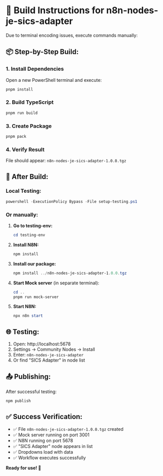 # 🔨 Build Instructions for n8n-nodes-je-sics-adapter

Due to terminal encoding issues, execute commands manually:

## 📦 Step-by-Step Build:

### 1. Install Dependencies
Open a new PowerShell terminal and execute:
```powershell
pnpm install
```

### 2. Build TypeScript
```powershell
pnpm run build
```

### 3. Create Package
```powershell
pnpm pack
```

### 4. Verify Result
File should appear: `n8n-nodes-je-sics-adapter-1.0.0.tgz`

## 🚀 After Build:

### Local Testing:
```powershell
powershell -ExecutionPolicy Bypass -File setup-testing.ps1
```

### Or manually:
1. **Go to testing-env:**
   ```powershell
   cd testing-env
   ```

2. **Install N8N:**
   ```powershell
   npm install
   ```

3. **Install our package:**
   ```powershell
   npm install ../n8n-nodes-je-sics-adapter-1.0.0.tgz
   ```

4. **Start Mock server** (in separate terminal):
   ```powershell
   cd ..
   pnpm run mock-server
   ```

5. **Start N8N:**
   ```powershell
   npx n8n start
   ```

## 🌐 Testing:

1. Open: http://localhost:5678
2. Settings → Community Nodes → Install
3. Enter: `n8n-nodes-je-sics-adapter`
4. Or find "SICS Adapter" in node list

## 📤 Publishing:

After successful testing:
```powershell
npm publish
```

## ✅ Success Verification:

- ✅ File `n8n-nodes-je-sics-adapter-1.0.0.tgz` created
- ✅ Mock server running on port 3001
- ✅ N8N running on port 5678
- ✅ "SICS Adapter" node appears in list
- ✅ Dropdowns load with data
- ✅ Workflow executes successfully

**Ready for use! 🎉**
